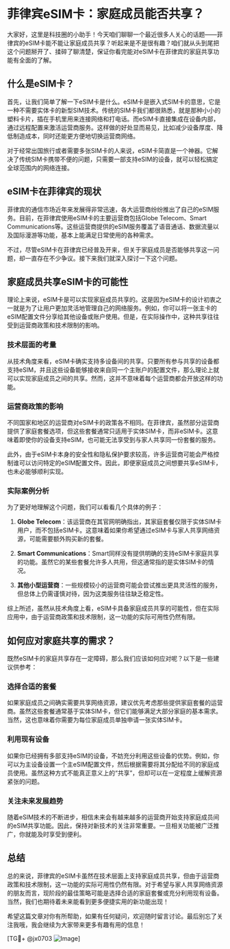 # 菲律宾eSIM卡：家庭成员能否共享？

大家好，这里是科技圈的小助手！今天咱们聊聊一个最近很多人关心的话题——菲律宾的eSIM卡能不能让家庭成员共享？听起来是不是很有趣？咱们就从头到尾把这个问题掰开了、揉碎了聊清楚，保证你看完能对eSIM卡在菲律宾的家庭共享功能有全面的了解。

## 什么是eSIM卡？

首先，让我们简单了解一下eSIM卡是什么。eSIM卡是嵌入式SIM卡的意思，它是一种不需要实体卡的新型SIM技术。传统的SIM卡我们都很熟悉，就是那种小小的塑料卡片，插在手机里用来连接网络和打电话。而eSIM卡直接集成在设备内部，通过远程配置来激活运营商服务。这样做的好处显而易见，比如减少设备厚度、降低制造成本，同时还能更方便地切换运营商网络。

对于经常出国旅行或者需要多张SIM卡的人来说，eSIM卡简直是一个神器。它解决了传统SIM卡携带不便的问题，只需要一部支持eSIM的设备，就可以轻松搞定全球范围内的网络连接。

## eSIM卡在菲律宾的现状

菲律宾的通信市场近年来发展得非常迅速，各大运营商纷纷推出了自己的eSIM服务。目前，在菲律宾使用eSIM卡的主要运营商包括Globe Telecom、Smart Communications等。这些运营商提供的eSIM服务覆盖了语音通话、数据流量以及国际漫游等功能，基本上能满足日常使用的各种需求。

不过，尽管eSIM卡在菲律宾已经普及开来，但关于家庭成员是否能够共享这一问题，却一直存在不少争议。接下来我们就深入探讨一下这个问题。

## 家庭成员共享eSIM卡的可能性

理论上来说，eSIM卡是可以实现家庭成员共享的。这是因为eSIM卡的设计初衷之一就是为了让用户更加灵活地管理自己的网络服务。例如，你可以将一张主卡的eSIM配置文件分享给其他设备或账户使用。但是，在实际操作中，这种共享往往受到运营商政策和技术限制的影响。

### 技术层面的考量

从技术角度来看，eSIM卡确实支持多设备间的共享。只要所有参与共享的设备都支持eSIM，并且这些设备能够接收来自同一个主账户的配置文件，那么理论上就可以实现家庭成员之间的共享。然而，这并不意味着每个运营商都会开放这样的功能。

### 运营商政策的影响

不同国家和地区的运营商对eSIM卡的政策各不相同。在菲律宾，虽然部分运营商提供了家庭套餐选项，但这些套餐通常只适用于实体SIM卡，而非eSIM卡。这意味着即使你的设备支持eSIM，也可能无法享受到与家人共享同一份套餐的服务。

此外，由于eSIM卡本身的安全性和隐私保护要求较高，许多运营商可能会严格控制谁可以访问特定的eSIM配置文件。因此，即便家庭成员之间想要共享eSIM卡，也未必能够顺利实现。

### 实际案例分析

为了更好地理解这个问题，我们可以看看几个具体的例子：

1. **Globe Telecom**：该运营商在其官网明确指出，其家庭套餐仅限于实体SIM卡用户，而不包括eSIM卡。这意味着如果你希望通过eSIM卡与家人共享网络资源，可能需要额外购买新的套餐。
   
2. **Smart Communications**：Smart同样没有提供明确的支持eSIM卡家庭共享的功能。虽然它的某些套餐允许多人共用，但这通常指的是实体SIM卡的情况。

3. **其他小型运营商**：一些规模较小的运营商可能会尝试推出更具灵活性的服务，但总体上仍需谨慎对待，因为这类服务往往缺乏稳定性。

综上所述，虽然从技术角度上看，eSIM卡具备家庭成员共享的可能性，但在实际应用中，由于运营商政策和技术限制，这一功能的实际可用性仍然有限。

## 如何应对家庭共享的需求？

既然eSIM卡的家庭共享存在一定障碍，那么我们应该如何应对呢？以下是一些建议供参考：

### 选择合适的套餐

如果家庭成员之间确实需要共享网络资源，建议优先考虑那些提供家庭套餐的运营商。虽然这些套餐通常基于实体SIM卡，但它们能够满足大部分家庭的基本需求。当然，这也意味着你需要为每位家庭成员单独申请一张实体SIM卡。

### 利用现有设备

如果你已经拥有多部支持eSIM的设备，不妨充分利用这些设备的优势。例如，你可以为主设备设置一个主eSIM配置文件，然后根据需要将其分配给不同的家庭成员使用。虽然这种方式不能真正意义上的“共享”，但却可以在一定程度上缓解资源紧张的问题。

### 关注未来发展趋势

随着eSIM技术的不断进步，相信未来会有越来越多的运营商开始支持家庭成员间的eSIM共享功能。因此，保持对新技术的关注非常重要。一旦相关功能被广泛推广，你就能及时享受到便利。

## 总结

总的来说，菲律宾的eSIM卡虽然在技术层面上支持家庭成员共享，但由于运营商政策和技术限制，这一功能的实际可用性仍然有限。对于希望与家人共享网络资源的朋友而言，现阶段的最佳策略可能是选择合适的家庭套餐或充分利用现有设备。当然，我们也期待着未来能看到更多便捷实用的新功能出现！

希望这篇文章对你有所帮助，如果有任何疑问，欢迎随时留言讨论。最后别忘了关注我哦，我会继续为大家带来更多有趣有用的信息！

[TG💪+ @jx0703 ![Image](https://github.com/user-attachments/assets/dbca1d08-cadb-493c-b0ec-ad6f7a83f270)]